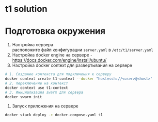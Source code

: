 # t1 solution

# Подготовка окружения
1. Настройка сервера  
расположите файл конфигурации `server.yaml` в `/etc/t1/server.yaml`
1. Настройка docker  engine на сервере - https://docs.docker.com/engine/install/ubuntu/
1. Настройка docker context для развертывания на сервере
```bash
# 1. Создание контекста для подключения к серверу
docker context create t1-context --docker "host=ssh://<user>@<host>"
# 2. переключение на контекст
docker context use t1-context
# 3. Инициализация swarm для сервера
docker swarm init
```
1. Запуск приложения на сервере
```bash
docker stack deploy -c docker-compose.yaml t1
```
